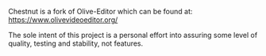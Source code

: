 Chestnut is a fork of Olive-Editor which can be found at: https://www.olivevideoeditor.org/

The sole intent of this project is a personal effort into assuring some level of quality, testing and stability, not features.
